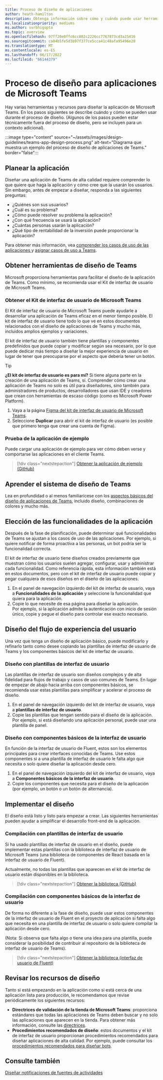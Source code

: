 ```yaml
---
title: Proceso de diseño de aplicaciones
author: heath-hamilton
description: Obtenga información sobre cómo y cuándo puede usar herramientas y recursos de Microsoft para diseñar una aplicación de Microsoft Teams eficaz.
ms.localizationpriority: mediums
ms.author: surbhigupta
ms.topic: overview
ms.openlocfilehash: 97ff20e0ffc6cc802c2226cc7767873cd3a25416
ms.sourcegitcommit: ca84b5fe5d3b97f377ce5cca41c48afa95496e28
ms.translationtype: MT
ms.contentlocale: es-ES
ms.lasthandoff: 06/17/2022
ms.locfileid: "66144379"
---
```

# <a name="design-process-for-microsoft-teams-apps"></a>Proceso de diseño para aplicaciones de Microsoft Teams

Hay varias herramientas y recursos para diseñar la aplicación de Microsoft Teams. En los pasos siguientes se describe cuándo y cómo se pueden usar durante el proceso de diseño. (Algunos de los pasos pueden estar técnicamente fuera del proceso de diseño, pero se incluyen para un contexto adicional).

:::image type="content" source="~/assets/images/design-guidelines/teams-app-design-process.png" alt-text="Diagrama que muestra un ejemplo del proceso de diseño de aplicaciones de Teams." border="false":::

## <a name="plan-your-app"></a>Planear la aplicación

Diseñar una aplicación de Teams de alta calidad requiere comprender lo que quiere que haga la aplicación y cómo cree que la usarán los usuarios. Sin embargo, antes de empezar a diseñar, responda a las siguientes preguntas:

* ¿Quiénes son sus usuarios?
* ¿Cuál es su problema?
* ¿Cómo puede resolver su problema la aplicación?
* ¿Con qué frecuencia se usará la aplicación?
* ¿Cuántas personas usarán la aplicación?
* ¿Qué tipo de rentabilidad de la inversión puede proporcionar la aplicación?

Para obtener más información, vea [comprender los casos de uso de las aplicaciones ](~/concepts/design/understand-use-cases.md) y [asignar casos de uso a Teams](~/concepts/design/map-use-cases.md).

## <a name="get-teams-design-tools"></a>Obtener herramientas de diseño de Teams

Microsoft proporciona herramientas para facilitar el diseño de la aplicación de Teams. Como mínimo, se recomienda usar el Kit de interfaz de usuario de Microsoft Teams.

### <a name="get-the-microsoft-teams-ui-kit"></a>Obtener el Kit de interfaz de usuario de Microsoft Teams

El Kit de interfaz de usuario de Microsoft Teams puede ayudarle a desarrollar una aplicación de Teams eficaz en el menor tiempo posible. El kit de interfaz de usuario tiene todo lo que ve en estos documentos relacionados con el diseño de aplicaciones de Teams y mucho más, incluidos amplios ejemplos y variaciones.

El kit de interfaz de usuario también tiene plantillas y componentes predefinidos que puede copiar y modificar según sea necesario, por lo que puede dedicar más tiempo a diseñar la mejor experiencia de usuario en lugar de tener que preocuparse por el aspecto que debería tener un botón.

> [!TIP]
> **¿El kit de interfaz de usuario es para mí?** Si tiene alguna parte en la creación de una aplicación de Teams, sí. Comprender cómo crear una aplicación de Teams no solo es útil para diseñadores, sino también para administradores de productos, desarrolladores que usan IDE y creadores que crean con herramientas de escaso código (como es Microsoft Power Platform).

1. Vaya a la página [Figma del kit de interfaz de usuario de Microsoft Teams](https://www.figma.com/community/file/916836509871353159).
1. Seleccione **Duplicar** para abrir el kit de interfaz de usuario  (es posible que primero tenga que crear una cuenta de Figma).

### <a name="try-the-sample-app"></a>Prueba de la aplicación de ejemplo

Puede cargar una aplicación de ejemplo para ver cómo deben verse y comportarse las aplicaciones en el cliente Teams.

> [!div class="nextstepaction"]
> [Obtener la aplicación de ejemplo (GitHub)](https://github.com/OfficeDev/Microsoft-Teams-Samples/tree/main/samples/tab-ui-templates/ts)

## <a name="learn-teams-design-system"></a>Aprender el sistema de diseño de Teams

Lea en profundidad o al menos familiarícese con los [aspectos básicos del diseño de aplicaciones de Teams](design-teams-app-fundamentals.md), incluido diseño, combinaciones de colores y mucho más.

## <a name="choose-app-capabilities"></a>Elección de las funcionalidades de la aplicación

Después de la fase de planificación, puede determinar qué funcionalidades de Teams se ajustan a los casos de uso de las aplicaciones. Por ejemplo, si quiere notificar de forma proactiva a las personas, un bot podría ser la funcionalidad correcta.

El kit de interfaz de usuario tiene diseños creados previamente que muestran cómo los usuarios suelen agregar, configurar, usar y administrar cada funcionalidad. Como referencia rápida, esta información también está en estos documentos, pero con el kit de interfaz de usuario puede copiar y pegar cualquiera de esos diseños en el diseño de las aplicaciones.

1. En el panel de navegación izquierdo del kit de interfaz de usuario, vaya a **Funcionalidades de la aplicación** y seleccione la funcionalidad que quiera para la aplicación.
1. Copie lo que necesite de esa página para diseñar la aplicación.<br />
   Por ejemplo, si la aplicación admite la autenticación con inicio de sesión único, copie y pegue el diseño para controlar ese exacto necesario.

## <a name="design-your-ux-flow"></a>Diseño del flujo de experiencia del usuario

Una vez que tenga un diseño de aplicación básico, puede modificarlo y refinarlo tanto como desee copiando las plantillas de interfaz de usuario de Teams y los componentes básicos del kit de interfaz de usuario.

### <a name="design-with-ui-templates"></a>Diseño con plantillas de interfaz de usuario

Las plantillas de interfaz de usuario son diseños complejos y de alta fidelidad para flujos de trabajo y casos de uso comunes de Teams. En lugar de empezar de abajo hacia arriba con componentes básicos, se recomienda usar estas plantillas para simplificar y acelerar el proceso de diseño.

1. En el panel de navegación izquierdo del kit de interfaz de usuario, vaya a **plantillas de interfaz de usuario**.
1. Copie las plantillas que tengan sentido para el diseño de la aplicación.<br />
   Por ejemplo, si está diseñando una aplicación personal, puede usar una plantilla de panel.

### <a name="design-with-basic-ui-components"></a>Diseño con componentes básicos de la interfaz de usuario

En función de la interfaz de usuario de Fluent, estos son los elementos principales para crear interfaces conocidas de Teams. Use estos componentes si a una plantilla de interfaz de usuario le falta algo que necesita o solo quiere diseñar la aplicación desde cero.

1. En el panel de navegación izquierdo del kit de interfaz de usuario, vaya a **Componentes básicos de la interfaz de usuario**.
1. Copie los componentes que necesita para el diseño de la aplicación (por ejemplo, un botón o un botón de alternancia).

## <a name="implement-your-design"></a>Implementar el diseño

El diseño está listo y listo para empezar a crear. Las siguientes herramientas pueden ayudar a simplificar el desarrollo front-end de la aplicación.

### <a name="build-with-ui-templates"></a>Compilación con plantillas de interfaz de usuario

Si ha usado plantillas de interfaz de usuario en el diseño, puede implementar estas plantillas con la biblioteca de interfaz de usuario de Microsoft Teams (una biblioteca de componentes de React basada en la interfaz de usuario de Fluent).

Actualmente, no todas las plantillas que aparecen en el kit de interfaz de usuario están disponibles en la biblioteca.

> [!div class="nextstepaction"]
> [Obtener la biblioteca (GitHub)](https://github.com/OfficeDev/microsoft-teams-ui-component-library)

### <a name="build-with-basic-ui-components"></a>Compilación con componentes básicos de la interfaz de usuario

De forma no diferente a la fase de diseño, puede usar estos componentes de la interfaz de usuario de Fluent en el proyecto de aplicación si falta algo que necesita en una plantilla de interfaz de usuario o solo quiere compilar la aplicación desde cero. 

(Nota: Si observa que falta algo o tiene una idea para una plantilla, puede considerar la posibilidad de contribuir al repositorio de la biblioteca de interfaz de usuario de Teams).

> [!div class="nextstepaction"]
> [Obtener la biblioteca (interfaz de usuario de Fluent)](https://fluentsite.z22.web.core.windows.net/)

## <a name="review-design-resources"></a>Revisar los recursos de diseño

Tanto si está empezando en la aplicación como si está cerca de una aplicación lista para producción, le recomendamos que revise periódicamente los siguientes recursos:

* **Directrices de validación de la tienda de Microsoft Teams**: proporciona estándares que todas las aplicaciones de Teams deben buscar y no solo las aplicaciones que aparecen en la tienda. Para obtener más información, consulte las [directrices](~/concepts/deploy-and-publish/appsource/prepare/teams-store-validation-guidelines.md).
* **Procedimientos recomendados de diseño**: estos documentos y el kit de interfaz de usuario proporcionan procedimientos recomendados para diseñar aplicaciones de alta calidad. Por ejemplo, puede consultar los [ procedimientos recomendados para diseñar bots](~/bots/design/bots.md#best-practices).

## <a name="see-also"></a>Consulte también

[Diseñar notificaciones de fuentes de actividades](~/concepts/design/activity-feed-notifications.md)
